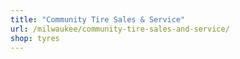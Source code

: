 ```yaml
---
title: "Community Tire Sales & Service"
url: /milwaukee/community-tire-sales-and-service/
shop: tyres
---
```


